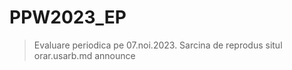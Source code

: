 # PPW2023_EP
> Evaluare periodica pe 07.noi.2023. Sarcina de reprodus situl orar.usarb.md
> announce
